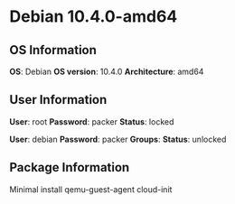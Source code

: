 # Debian 10.4.0-amd64
## OS Information
__OS__: Debian
__OS version__: 10.4.0
__Architecture__: amd64

## User Information
__User__: root
__Password__: packer
__Status__: locked

__User__: debian
__Password__: packer
__Groups__: 
__Status__: unlocked

## Package Information
Minimal install
qemu-guest-agent
cloud-init
